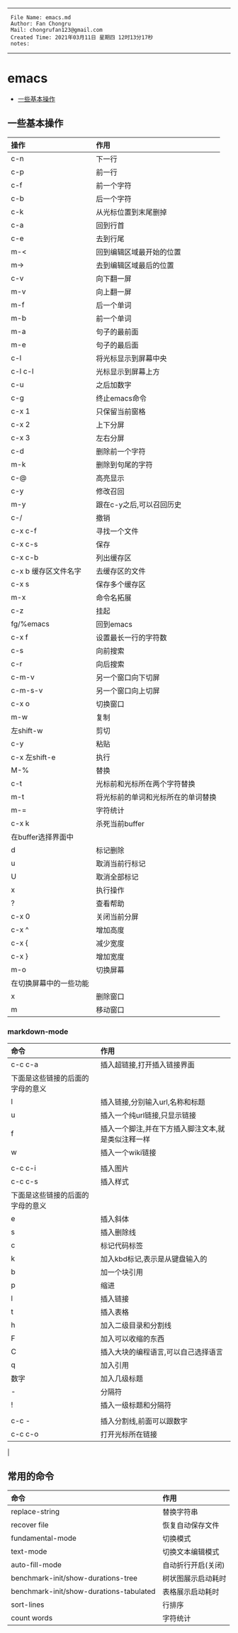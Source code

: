 ---------------------------------------------------------------------------
	 File Name: emacs.md
	 Author: Fan Chongru
	 Mail: chongrufan123@gmail.com
	 Created Time: 2021年03月11日 星期四 12时13分17秒
	 notes: 
 --------------------------------------------------------------------------

# emacs

<!-- vim-markdown-toc Marked -->

* [一些基本操作](#一些基本操作)

<!-- vim-markdown-toc -->
## 一些基本操作
|操作|作用|
|:---|:---|
|c-n|下一行|
|c-p|前一行|
|c-f|前一个字符|
|c-b|后一个字符|
|c-k|从光标位置到末尾删掉|
|c-a|回到行首|
|c-e|去到行尾|
|m-<|回到编辑区域最开始的位置|
|m->|去到编辑区域最后的位置|
|c-v|向下翻一屏|
|m-v|向上翻一屏|
|m-f|后一个单词|
|m-b|前一个单词|
|m-a|句子的最前面|
|m-e|句子的最后面|
|c-l|将光标显示到屏幕中央|
|c-l c-l|光标显示到屏幕上方|
|c-u|之后加数字|
|c-g|终止emacs命令|
|c-x 1|只保留当前窗格|
|c-x 2|上下分屏|
|c-x 3|左右分屏|
|c-d|删除前一个字符|
|m-k|删除到句尾的字符|
|c-@|高亮显示|
|c-y|修改召回|
|m-y|跟在c-y之后,可以召回历史|
|c-/|撤销|
|c-x c-f|寻找一个文件|
|c-x c-s|保存|
|c-x c-b|列出缓存区|
|c-x b 缓存区文件名字|去缓存区的文件|
|c-x s|保存多个缓存区|
|m-x|命令名拓展|
|c-z|挂起|
|fg/%emacs|回到emacs|
|c-x f|设置最长一行的字符数|
|c-s|向前搜索|
|c-r|向后搜索|
|c-m-v|另一个窗口向下切屏|
|c-m-s-v|另一个窗口向上切屏|
|c-x o|切换窗口|
|m-w|复制|
|左shift-w|剪切|
|c-y|粘贴|
|c-x 左shift-e|执行|
|M-%|替换|
|c-t|光标前和光标所在两个字符替换|
|m-t|将光标前的单词和光标所在的单词替换|
|m-=|字符统计|
|c-x k|杀死当前buffer|
|在buffer选择界面中| |
|d|标记删除|
|u|取消当前行标记|
|U|取消全部标记|
|x|执行操作|
|?|查看帮助|
|c-x 0|关闭当前分屏|
|c-x ^|增加高度|
|c-x {|减少宽度|
|c-x }|增加宽度|
|m-o|切换屏幕|
|在切换屏幕中的一些功能| |
|x|删除窗口|
|m|移动窗口|

### markdown-mode
|命令|作用|
|:---|:---|
|c-c c-a|插入超链接,打开插入链接界面|
|下面是这些链接的后面的字母的意义|
|l|插入链接,分别输入url,名称和标题|
|u|插入一个纯url链接,只显示链接|
|f|插入一个脚注,并在下方插入脚注文本,就是类似注释一样|
|w|插入一个wiki链接|
| | |
|c-c c-i|插入图片|
|c-c c-s|插入样式|
|下面是这些链接的后面的字母的意义| |
|e|插入斜体|
|s|插入删除线|
|c|标记代码标签|
|k|加入kbd标记,表示是从键盘输入的|
|b|加一个块引用|
|p|缩进|
|l|插入链接|
|t|插入表格|
|h|加入二级目录和分割线|
|F|加入可以收缩的东西|
|C|插入大块的编程语言,可以自己选择语言|
|q|加入引用|
|数字|加入几级标题|
|-|分隔符|
|!|插入一级标题和分隔符|
|  |  |
|c-c -|插入分割线,前面可以跟数字|
|c-c c-o|打开光标所在链接|
|



## 常用的命令
|命令|作用|
|:----|:----|
|replace-string|替换字符串|
|recover file|恢复自动保存文件|
|fundamental-mode|切换模式|
|text-mode|切换文本编辑模式|
|auto-fill-mode|自动折行开启(关闭)|
|benchmark-init/show-durations-tree|树状图展示启动耗时|
|benchmark-init/show-durations-tabulated|表格展示启动耗时|
|sort-lines|行排序|
|count words|字符统计|
